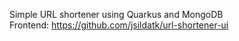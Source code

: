 Simple URL shortener using Quarkus and MongoDB <br>
Frontend: https://github.com/jsildatk/url-shortener-ui
